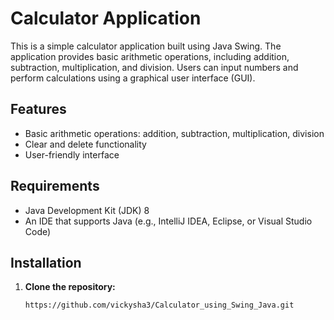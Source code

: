 # Calculator Application

This is a simple calculator application built using Java Swing. The application provides basic arithmetic operations, including addition, subtraction, multiplication, and division. Users can input numbers and perform calculations using a graphical user interface (GUI).

## Features

- Basic arithmetic operations: addition, subtraction, multiplication, division
- Clear and delete functionality
- User-friendly interface



## Requirements

- Java Development Kit (JDK) 8 
- An IDE that supports Java (e.g., IntelliJ IDEA, Eclipse, or Visual Studio Code)

## Installation

1. **Clone the repository:**

   ```bash
   https://github.com/vickysha3/Calculator_using_Swing_Java.git


